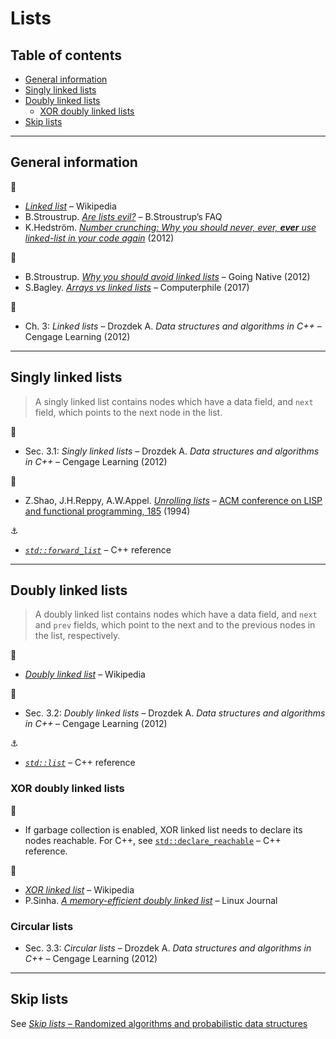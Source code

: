# Lists <!-- omit in toc -->

## Table of contents <!-- omit in toc -->

- [General information](#general-information)
- [Singly linked lists](#singly-linked-lists)
- [Doubly linked lists](#doubly-linked-lists)
	- [XOR doubly linked lists](#xor-doubly-linked-lists)
- [Skip lists](#skip-lists)

---

## General information

:link:

- [*Linked list*](https://en.wikipedia.org/wiki/Linked_list) – Wikipedia
- B.Stroustrup. [*Are lists evil?*](http://www.stroustrup.com/bs_faq.html#list) – B.Stroustrup’s FAQ
- K.Hedstr&ouml;m. [*Number crunching: Why you should never, ever, **ever** use linked-list in your code again*](https://kjellkod.wordpress.com/2012/02/25/why-you-should-never-ever-ever-use-linked-list-in-your-code-again/) (2012)

:movie_camera:

- B.Stroustrup. [*Why you should avoid linked lists*](https://www.youtube.com/watch?v=YQs6IC-vgmo) – Going Native (2012)
- S.Bagley. [*Arrays vs linked lists*](https://www.youtube.com/watch?v=DyG9S9nAlUM) – Computerphile (2017)

:book:

- Ch. 3: *Linked lists* – Drozdek A. *Data structures and algorithms in C++* – Cengage Learning (2012)

---

## Singly linked lists

> A singly linked list contains nodes which have a data field, and `next` field, which points to the next node in the list.

:book:

- Sec. 3.1: *Singly linked lists* – Drozdek A. *Data structures and algorithms in C++* – Cengage Learning (2012)

:page_facing_up:

- Z.Shao, J.H.Reppy, A.W.Appel. [*Unrolling lists*](http://flint.cs.yale.edu/flint/publications/listrep.ps.gz) – [ACM conference on LISP and functional programming, 185](https://doi.org/10.1145/182409.182453) (1994)

:anchor:

- [*`std::forward_list`*](https://en.cppreference.com/w/cpp/container/forward_list) – C++ reference

---

## Doubly linked lists

> A doubly linked list contains nodes which have a data field, and `next` and `prev` fields, which point to the next and to the previous nodes in the list, respectively.

:link:

- [*Doubly linked list*](https://en.wikipedia.org/wiki/Doubly_linked_list) – Wikipedia

:book:

- Sec. 3.2: *Doubly linked lists* – Drozdek A. *Data structures and algorithms in C++* – Cengage Learning (2012)

:anchor:

- [*`std::list`*](https://en.cppreference.com/w/cpp/container/list) – C++ reference

### XOR doubly linked lists

:memo:

- If garbage collection is enabled, XOR linked list needs to declare its nodes reachable. For C++, see [`std::declare_reachable`](https://en.cppreference.com/w/cpp/memory/gc/declare_reachable) – C++ reference.

:link:

- [*XOR linked list*](https://en.wikipedia.org/wiki/XOR_linked_list) – Wikipedia
- P.Sinha. [*A memory-efficient doubly linked list*](https://www.linuxjournal.com/article/6828) – Linux Journal

### Circular lists

- Sec. 3.3: *Circular lists* – Drozdek A. *Data structures and algorithms in C++* – Cengage Learning (2012)

---

## Skip lists

See [*Skip lists* – Randomized algorithms and probabilistic data structures](random.md#skip-lists)
